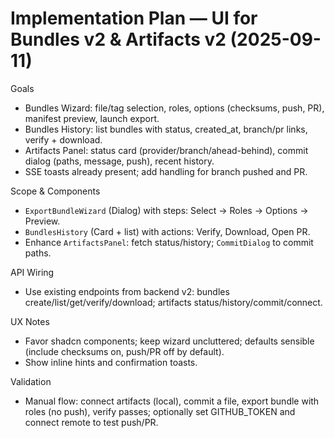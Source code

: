 # Implementation Plan — UI for Bundles v2 & Artifacts v2 (2025-09-11)

Goals

- Bundles Wizard: file/tag selection, roles, options (checksums, push, PR), manifest preview, launch export.
- Bundles History: list bundles with status, created_at, branch/pr links, verify + download.
- Artifacts Panel: status card (provider/branch/ahead-behind), commit dialog (paths, message, push), recent history.
- SSE toasts already present; add handling for branch pushed and PR.

Scope & Components

- `ExportBundleWizard` (Dialog) with steps: Select → Roles → Options → Preview.
- `BundlesHistory` (Card + list) with actions: Verify, Download, Open PR.
- Enhance `ArtifactsPanel`: fetch status/history; `CommitDialog` to commit paths.

API Wiring

- Use existing endpoints from backend v2: bundles create/list/get/verify/download; artifacts status/history/commit/connect.

UX Notes

- Favor shadcn components; keep wizard uncluttered; defaults sensible (include checksums on, push/PR off by default).
- Show inline hints and confirmation toasts.

Validation

- Manual flow: connect artifacts (local), commit a file, export bundle with roles (no push), verify passes; optionally set GITHUB_TOKEN and connect remote to test push/PR.

